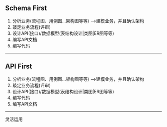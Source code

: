 ## Schema First
1. 分析业务(流程图、用例图...架构图等等) -->建模业务，并且确认架构
2. 敲定业务流程(评审)
3. 设计API(接口)/数据模型(表结构设计|类图|ER图等等)
4. 编写API文档
5. 编写代码

---
## API First
1. 分析业务(流程图、用例图...架构图等等) -->建模业务，并且确认架构
2. 敲定业务流程(评审)
3. 设计API(接口)/数据模型(表结构设计|类图|ER图等等)
4. 编写代码
5. 编写API文档
--- 
灵活运用